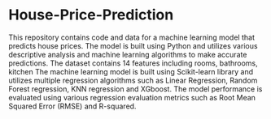 # House-Price-Prediction
This repository contains code and data for a machine learning model that predicts house prices. The model is built using Python and utilizes various descriptive analysis and machine learning algorithms to make accurate predictions.
The dataset contains 14 features including rooms, bathrooms, kitchen
The machine learning model is built using Scikit-learn library and utilizes multiple regression algorithms such as Linear Regression, Random Forest regression, KNN regression and XGboost. The model performance is evaluated using various regression evaluation metrics such as Root Mean Squared Error (RMSE) and R-squared.
